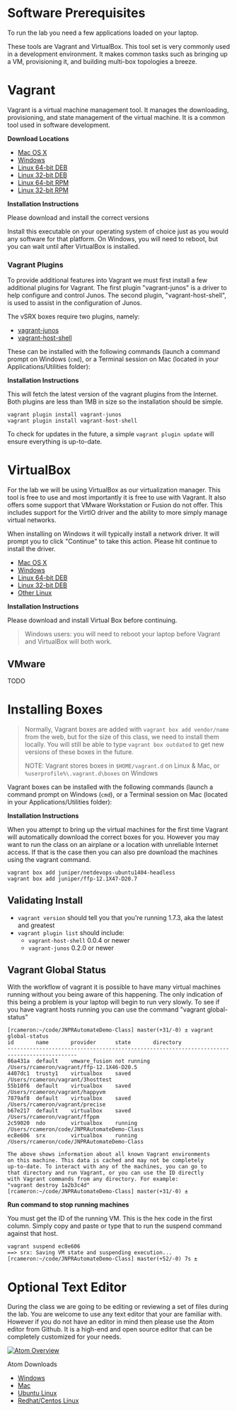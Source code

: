 Software Prerequisites
======================

To run the lab you need a few applications loaded on your laptop.

These tools are Vagrant and VirtualBox. This tool set is very commonly used in a development environment. It makes common tasks such as bringing up a VM, provisioning it, and building multi-box topologies a breeze.

Vagrant
=======

Vagrant is a virtual machine management tool. It manages the downloading, provisioning, and state management of the virtual machine. It is a common tool used in software development.

**Download Locations**

-	[Mac OS X](https://dl.bintray.com/mitchellh/vagrant/vagrant_1.7.4.dmg)
-	[Windows](https://dl.bintray.com/mitchellh/vagrant/vagrant_1.7.4.msi)
-	[Linux 64-bit DEB](https://dl.bintray.com/mitchellh/vagrant/vagrant_1.7.4_x86_64.deb)
-	[Linux 32-bit DEB](https://dl.bintray.com/mitchellh/vagrant/vagrant_1.7.4_i686.deb)
-	[Linux 64-bit RPM](https://dl.bintray.com/mitchellh/vagrant/vagrant_1.7.4_x86_64.rpm)
-	[Linux 32-bit RPM](https://dl.bintray.com/mitchellh/vagrant/vagrant_1.7.4_i686.rpm)

**Installation Instructions**

Please download and install the correct versions

Install this executable on your operating system of choice just as you would any software for that platform. On Windows, you will need to reboot, but you can wait until after VirtualBox is installed.

### Vagrant Plugins

To provide additional features into Vagrant we must first install a few additional plugins for Vagrant. The first plugin "vagrant-junos" is a driver to help configure and control Junos. The second plugin, "vagrant-host-shell", is used to assist in the configuration of Junos.

The vSRX boxes require two plugins, namely:

-	[vagrant-junos](https://github.com/JNPRAutomate/vagrant-junos)
-	[vagrant-host-shell](https://github.com/phinze/vagrant-host-shell)

These can be installed with the following commands (launch a command prompt on Windows (`cmd`), or a Terminal session on Mac (located in your Applications/Utilities folder):

**Installation Instructions**

This will fetch the latest version of the vagrant plugins from the Internet. Both plugins are less than 1MB in size so the installation should be simple.

```
vagrant plugin install vagrant-junos
vagrant plugin install vagrant-host-shell
```

To check for updates in the future, a simple `vagrant plugin update` will ensure everything is up-to-date.

VirtualBox
==========

For the lab we will be using VirtualBox as our virtualization manager. This tool is free to use and most importantly it is free to use with Vagrant. It also offers some support that VMware Workstation or Fusion do not offer. This includes support for the VirtIO driver and the ability to more simply manage virtual networks.

When installing on Windows it will typically install a network driver. It will prompt you to click "Continue" to take this action. Please hit continue to install the driver.

-	[Mac OS X](http://download.virtualbox.org/virtualbox/5.0.0/VirtualBox-5.0.0-101573-OSX.dmg)
-	[Windows](http://download.virtualbox.org/virtualbox/5.0.0/VirtualBox-5.0.0-101573-Win.exe)
-	[Linux 64-bit DEB](http://download.virtualbox.org/virtualbox/5.0.0/virtualbox-5.0_5.0.0-101573~Ubuntu~trusty_amd64.deb)
-	[Linux 32-bit DEB](http://download.virtualbox.org/virtualbox/5.0.0/virtualbox-5.0_5.0.0-101573~Ubuntu~trusty_i386.deb)
-	[Other Linux](https://www.virtualbox.org/wiki/Linux_Downloads)

**Installation Instructions**

Please download and install Virtual Box before continuing.

> Windows users: you will need to reboot your laptop before Vagrant and VirtualBox will both work.

## VMware

TODO

Installing Boxes
================

> Normally, Vagrant boxes are added with `vagrant box add vendor/name` from the web, but for the size of this class, we need to install them locally. You will still be able to type `vagrant box outdated` to get new versions of these boxes in the future.
>
> NOTE: Vagrant stores boxes in `$HOME/vagrant.d` on Linux & Mac, or `%userprofile%\.vagrant.d\boxes` on Windows

Vagrant boxes can be installed with the following commands (launch a command prompt on Windows (`cmd`), or a Terminal session on Mac (located in your Applications/Utilities folder):

**Installation Instructions**

When you attempt to bring up the virtual machines for the first time Vagrant will automatically download the correct boxes for you. However you may want to run the class on an airplane or a location with unreliable Internet access. If that is the case then you can also pre download the machines using the vagrant command.

```
vagrant box add juniper/netdevops-ubuntu1404-headless
vagrant box add juniper/ffp-12.1X47-D20.7
```

Validating Install
------------------

-	`vagrant version` should tell you that you're running 1.7.3, aka the latest and greatest
-	`vagrant plugin list` should include:
	-	`vagrant-host-shell` 0.0.4 or newer
	-	`vagrant-junos` 0.2.0 or newer

Vagrant Global Status
---------------------

With the workflow of vagrant it is possible to have many virtual machines running without you being aware of this happening. The only indication of this being a problem is your laptop will begin to run very slowly. To see if you have vagrant hosts running you can use the command "vagrant global-status"

```
[rcameron:~/code/JNPRAutomateDemo-Class] master(+31/-0) ± vagrant global-status
id       name       provider      state       directory
--------------------------------------------------------------------------------------------
86a431a  default    vmware_fusion not running /Users/rcameron/vagrant/ffp-12.1X46-D20.5
4407dc1  trusty1    virtualbox    saved       /Users/rcameron/vagrant/3hosttest
55b10f6  default    virtualbox    saved       /Users/rcameron/vagrant/happyvm
7879af8  default    virtualbox    saved       /Users/rcameron/vagrant/precise
b67e217  default    virtualbox    saved       /Users/rcameron/vagrant/ffppm
2c59020  ndo        virtualbox    running     /Users/rcameron/code/JNPRAutomateDemo-Class
ec8e606  srx        virtualbox    running     /Users/rcameron/code/JNPRAutomateDemo-Class

The above shows information about all known Vagrant environments
on this machine. This data is cached and may not be completely
up-to-date. To interact with any of the machines, you can go to
that directory and run Vagrant, or you can use the ID directly
with Vagrant commands from any directory. For example:
"vagrant destroy 1a2b3c4d"
[rcameron:~/code/JNPRAutomateDemo-Class] master(+31/-0) ±
```

**Run command to stop running machines**

You must get the ID of the running VM. This is the hex code in the first column. Simply copy and paste or type that to run the suspend command against that host.

```
vagrant suspend ec8e606
==> srx: Saving VM state and suspending execution...
[rcameron:~/code/JNPRAutomateDemo-Class] master(+52/-0) 7s ±
```

# Optional Text Editor

During the class we are going to be editing or reviewing a set of files during the lab. You are welcome to use any text editor that your are familiar with. However if you do not have an editor in mind then please use the Atom editor from Github. It is a high-end and open source editor that can be completely customized for your needs.

[![Atom Overview](http://img.youtube.com/vi/Y7aEiVwBAdk/0.jpg)](https://youtu.be/Y7aEiVwBAdk)

Atom Downloads
- [Windows](https://github.com/atom/atom/releases/download/v1.0.2/AtomSetup.exe)
- [Mac](https://github.com/atom/atom/releases/download/v1.0.2/atom-mac.zip)
- [Ubuntu Linux](https://github.com/atom/atom/releases/download/v1.0.2/atom-amd64.deb)
- [Redhat/Centos Linux](https://github.com/atom/atom/releases/download/v1.0.2/atom.x86_64.rpm)
